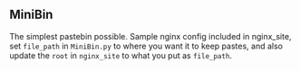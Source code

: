 ## MiniBin

The simplest pastebin possible. Sample nginx config included in nginx_site, set `file_path` in `MiniBin.py` to where you
want it to keep pastes, and also update the `root` in `nginx_site` to what you put as `file_path`.